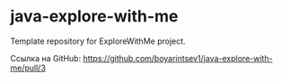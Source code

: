 # java-explore-with-me
Template repository for ExploreWithMe project.

Ссылка на GitHub:
https://github.com/boyarintsev1/java-explore-with-me/pull/3
